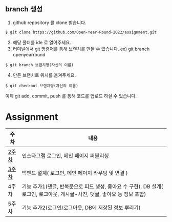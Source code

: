## branch 생성
1. github repository 를 clone 받습니다.

```git
$ git clone https://github.com/Open-Year-Round-2022/assignment.git
```

2. 해당 폴더를 ide 로 열어주세요.
3. 터미널에서 git 명령어를 통해 브랜치를 만들 수 있습니다.
ex) git branch openyearround
```git
$ git branch 브랜치명(자신의 이름)
```
4. 만든 브랜치로 위치를 옮겨주세요.
```git
$ git checkout 브랜치명(자신의 이름)
```

이제 git add, commit, push 를 통해 코드를 업로드 하실 수 있습니다.


 # Assignment
주차 | 내용 
--------|-----------
[2주차](https://github.com/Open-Year-Round-2022/assignment/blob/main/week2)|인스타그램 로그인, 메인 페이지 퍼블리싱
[3주차](https://github.com/Open-Year-Round-2022/assignment/blob/main/week3)|백엔드 설계( 로그인, 메인 페이지 라우팅 및 연결 )
4주차|기능 추가1(댓글, 반복문으로 피드 생성, 좋아요 수 구현), DB 설계( 로그인, 로그아웃, 게시글-사진, 댓글, 좋아요 등 정보 포함)
5주차|기능 추가2(로그인/로그아웃, DB에 저장된 정보 뿌리기)
